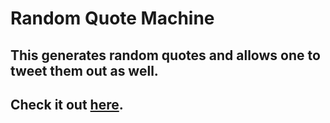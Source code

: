 # Random Quote Machine
## This generates random quotes and allows one to tweet them out as well.
## Check it out [here](https://tirthp14.github.io/random-quote-machine/).
